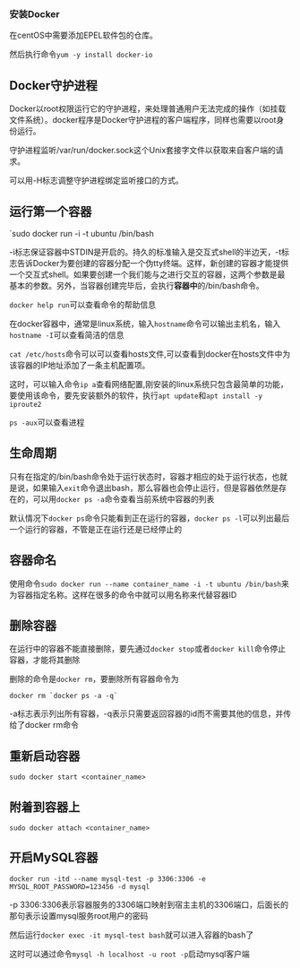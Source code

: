 ### 安装Docker

在centOS中需要添加EPEL软件包的仓库。

然后执行命令`yum -y install docker-io`

## Docker守护进程

Docker以root权限运行它的守护进程，来处理普通用户无法完成的操作（如挂载文件系统）。docker程序是Docker守护进程的客户端程序，同样也需要以root身份运行。

守护进程监听/var/run/docker.sock这个Unix套接字文件以获取来自客户端的请求。

可以用-H标志调整守护进程绑定监听接口的方式。

## 运行第一个容器

`sudo docker run -i -t ubuntu /bin/bash

-i标志保证容器中STDIN是开启的。持久的标准输入是交互式shell的半边天，-t标志告诉Docker为要创建的容器分配一个伪tty终端。这样，新创建的容器才能提供一个交互式shell。如果要创建一个我们能与之进行交互的容器，这两个参数是最基本的参数。另外，当容器创建完毕后，会执行**容器中**的/bin/bash命令。

`docker help run`可以查看命令的帮助信息

在docker容器中，通常是linux系统，输入`hostname`命令可以输出主机名，输入`hostname -I`可以查看简洁的信息

`cat /etc/hosts`命令可以可以查看hosts文件,可以查看到docker在hosts文件中为该容器的IP地址添加了一条主机配置项。

这时，可以输入命令`ip a`查看网络配置,刚安装的linux系统只包含最简单的功能，要使用该命令，要先安装额外的软件，执行`apt update`和`apt install -y iproute2`

`ps -aux`可以查看进程

## 生命周期

只有在指定的/bin/bash命令处于运行状态时，容器才相应的处于运行状态，也就是说，如果输入`exit`命令退出bash，那么容器也会停止运行，但是容器依然是存在的，可以用`docker ps -a`命令查看当前系统中容器的列表

默认情况下`docker ps`命令只能看到正在运行的容器，`docker ps -l`可以列出最后一个运行的容器，不管是正在运行还是已经停止的

## 容器命名

使用命令`sudo docker run --name container_name -i -t ubuntu /bin/bash`来为容器指定名称。这样在很多的命令中就可以用名称来代替容器ID

## 删除容器

在运行中的容器不能直接删除，要先通过`docker stop`或者`docker kill`命令停止容器，才能将其删除

删除的命令是`docker rm`，要删除所有容器命令为

```
docker rm `docker ps -a -q`
```

-a标志表示列出所有容器，-q表示只需要返回容器的id而不需要其他的信息，并传给了docker rm命令

## 重新启动容器

`sudo docker start <container_name>`

## 附着到容器上

`sudo docker attach <container_name>`

## 开启MySQL容器

`docker run -itd --name mysql-test -p 3306:3306 -e MYSQL_ROOT_PASSWORD=123456 -d mysql`

-p 3306:3306表示容器服务的3306端口映射到宿主主机的3306端口，后面长的那句表示设置mysql服务root用户的密码

然后运行`docker exec -it mysql-test bash`就可以进入容器的bash了

这时可以通过命令`mysql -h localhost -u root -p`启动mysql客户端